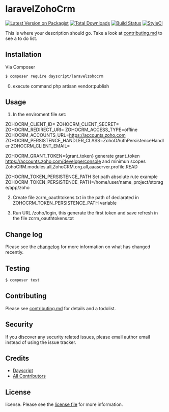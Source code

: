 # laravelZohoCrm

[![Latest Version on Packagist][ico-version]][link-packagist]
[![Total Downloads][ico-downloads]][link-downloads]
[![Build Status][ico-travis]][link-travis]
[![StyleCI][ico-styleci]][link-styleci]

This is where your description should go. Take a look at [contributing.md](contributing.md) to see a to do list.

## Installation

Via Composer

``` bash
$ composer require dayscript/laravelzohocrm
```
0) execute command php artisan vendor:publish

## Usage
1) In the enviroment file set:

ZOHOCRM_CLIENT_ID=
ZOHOCRM_CLIENT_SECRET=
ZOHOCRM_REDIRECT_URI=
ZOHOCRM_ACCESS_TYPE=offline
ZOHOCRM_ACCOUNTS_URL=https://accounts.zoho.com
ZOHOCRM_PERSISTENCE_HANDLER_CLASS=ZohoOAuthPersistenceHandler
ZOHOCRM_CLIENT_EMAIL=

ZOHOCRM_GRANT_TOKEN={grant_token}
generate grant_token https://accounts.zoho.com/developerconsole and minimun scopes ZohoCRM.modules.all,ZohoCRM.org.all,aaaserver.profile.READ

ZOHOCRM_TOKEN_PERSISTENCE_PATH
Set path absolute rute example
ZOHOCRM_TOKEN_PERSISTENCE_PATH=/home/user/name_project/storage/app/zoho

2) Create file zcrm_oauthtokens.txt in the path of declarated in ZOHOCRM_TOKEN_PERSISTENCE_PATH variable

3) Run URL /zoho/login, this generate the first token and save refresh in the file zcrm_oauthtokens.txt



## Change log

Please see the [changelog](changelog.md) for more information on what has changed recently.

## Testing

``` bash
$ composer test
```

## Contributing

Please see [contributing.md](contributing.md) for details and a todolist.

## Security

If you discover any security related issues, please email author email instead of using the issue tracker.

## Credits

- [Dayscript][link-author]
- [All Contributors][link-contributors]

## License

license. Please see the [license file](license.md) for more information.

[ico-version]: https://img.shields.io/packagist/v/dayscript/laravelzohocrm.svg?style=flat-square
[ico-downloads]: https://img.shields.io/packagist/dt/dayscript/laravelzohocrm.svg?style=flat-square
[ico-travis]: https://img.shields.io/travis/dayscript/laravelzohocrm/master.svg?style=flat-square
[ico-styleci]: https://styleci.io/repos/12345678/shield

[link-packagist]: https://packagist.org/packages/dayscript/laravelzohocrm
[link-downloads]: https://packagist.org/packages/dayscript/laravelzohocrm
[link-travis]: https://travis-ci.org/dayscript/laravelzohocrm
[link-styleci]: https://styleci.io/repos/12345678
[link-author]: https://github.com/dayscript
[link-contributors]: ../../contributors]
